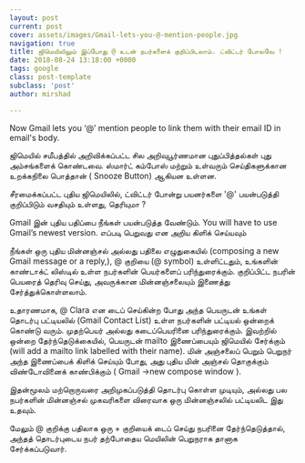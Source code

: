 ```yaml
---
layout: post
current: post
cover: assets/images/Gmail-lets-you-@-mention-people.jpg
navigation: true
title: ஜிமெயிலிலும் இப்போது @ உடன் நபர்களைக் குறிப்பிடலாம். ட்விட்டர் போலவே !
date: 2018-08-24 13:18:00 +0000
tags: google
class: post-template
subclass: 'post'
author: mirshad

---
```

Now Gmail lets you ‘@’ mention people to link them with their email ID in email's body.

ஜிமெயில் சமீபத்தில் அறிவிக்கப்பட்ட சில அறிவுபூர்ணமான புதுப்பித்தல்கள் புது அம்சங்களைக் கொண்டவை. ஸ்மார்ட் கம்போஸ் மற்றும் உள்வரும் செய்திகளுக்கான உறக்கநிலை பொத்தான் ( Snooze Button) ஆகியன உள்ளன.

சீரமைக்கப்பட்ட புதிய ஜிமெயிலில், ட்விட்டர் போன்று பயனர்களை '@' பயன்படுத்தி குறிப்பிடும் வசதியும் உள்ளது, தெரியுமா ?

Gmail இன் புதிய பதிப்பை நீங்கள் பயன்படுத்த வேண்டும். You will have to use Gmail’s newest version. எப்படி பெறுவது என அறிய கிளிக் செய்யவும்

நீங்கள் ஒரு புதிய மின்னஞ்சல் அல்லது பதிலை எழுதுகையில் (composing a new Gmail message or a reply,), @ குறியை (@ symbol) உள்ளிட்டதும், உங்களின் காண்டாக்ட் லிஸ்டில் உள்ள நபர்களின் பெயர்களைப் பரிந்துரைக்கும். குறிப்பிட்ட நபரின் பெயரைத் தெரிவு செய்து, அவருக்கான மின்னஞ்சலையும் இணைத்து சேர்த்துக்கொள்ளலாம்.

உதாரணமாக, @ Clara என டைப் செய்கின்ற போது அந்த பெயருடன் உங்கள் தொடர்பு பட்டியலில் (Gmail Contact List) உள்ள நபர்களின் பட்டியல் ஒன்றைக் கொண்டு வரும். முதற்பெயர் அல்லது கடைப்பெயரினை பரிந்துரைக்கும். இவற்றில் ஒன்றை தேர்ந்தெடுக்கையில், பெயருடன் mailto இணைப்பையும் ஜிமெயில் சேர்க்கும் (will add a mailto link labelled with their name). மின் அஞ்சலைப் பெறும் பெறுநர் அந்த இணைப்பைக் கிளிக் செய்யும் போது, அது புதிய மின் அஞ்சல் தொகுக்கும் விண்டோவினைக் காண்பிக்கும் ( Gmail ->new compose window ).

இதன்மூலம் மற்றொருவரை அறிமுகப்படுத்தி தொடர்பு கொள்ள முடியும், அல்லது பல நபர்களின் மின்னஞ்சல் முகவரிகளை விரைவாக ஒரு மின்னஞ்சலில் பட்டியலிட இது உதவும்.

மேலும் @ குறிக்கு பதிலாக ஒரு + குறியைக் டைப் செய்து நபரினை தேர்ந்தெடுத்தால், அந்தத் தொடர்புடைய நபர் தற்போதைய மெயிலின் பெறுநராக தானாக சேர்க்கப்படுவார்.